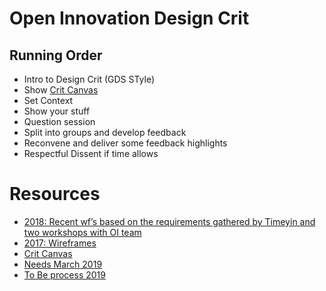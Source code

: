 # Open Innovation Design Crit
## Running Order
- Intro to Design Crit (GDS STyle)
- Show [Crit Canvas](SaltireCritCanvasV2.pdf)
- Set Context
- Show your stuff
- Question session
- Split into groups and develop feedback
- Reconvene and deliver some feedback highlights
- Respectful Dissent if time allows


# Resources
- [2018: Recent wf’s based on the requirements gathered by Timeyin and two workshops with OI team](https://pah5ja.axshare.com/#g=1&p=home )
- [2017: Wireframes](https://qa2nui.axshare.com/#g=1&p=oie_-_home)
- [Crit Canvas](SaltireCritCanvasV2.pdf)
- [Needs March 2019](NeedsV2.pdf)
- [To Be process 2019](ToBeV2.pdf)


